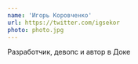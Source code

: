 ```yaml
---
name: 'Игорь Коровченко'
url: https://twitter.com/igsekor
photo: photo.jpg
---
```


Pазработчик, девопс и автор в Доке

